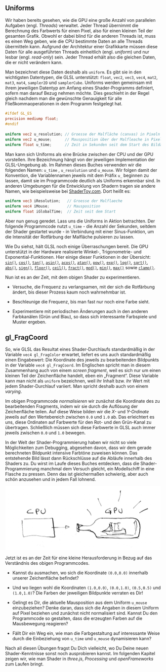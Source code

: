 ## Uniforms

Wir haben bereits gesehen, wie die GPU eine große Anzahl von parallelen Aufgaben (engl. *Threads*) verwaltet. Jeder Thread übernimmt die Berechnung des Farbwerts für einen Pixel, also für einen kleinen Teil der gesamten Grafik. Obwohl er dabei blind für die anderen Threads ist, muss es einen Weg geben, wie die CPU bestimmte Daten an alle Threads übermitteln kann. Aufgrund der Architektur einer Grafikkarte müssen diese Daten für alle ausgeführten Threads einheitlich (engl. *uniform*) und nur lesbar (engl. *read-only*) sein. Jeder Thread erhält also die gleichen Daten, die er nicht verändern kann. 

Man bezeichnet diese Daten deshalb als ```uniform```. Es gibt sie in den wichtigsten Datentypen, die GLSL unterstützt: ```float```, ```vec2```, ```vec3```, ```vec4```, ```mat2```, ```mat3```, ```mat4```, ```sampler2D``` und ```samplerCube```. Uniforms werden gemeinsam mit ihrem jeweiligen Datentyp am Anfang eines Shader-Programms definiert, sofern man darauf Bezug nehmen möchte. Dies geschieht in der Regel gleich nachdem man die gewünschte Genauigkeit für alle Fließkommaoperationen in dem Programm festgelegt hat.

```glsl
#ifdef GL_ES
precision mediump float;
#endif

uniform vec2 u_resolution; // Groesse der Malfläche (canvas) in Pixeln (Breite, Hoehe)
uniform vec2 u_mouse;      // Mausposition über der Malfleache in Pixeln (X, Y)
uniform float u_time;      // Zeit in Sekunden seit dem Start des Bildaufbaus
```

Man kann sich Uniforms als eine Brücke zwischen der CPU und der GPU vorstellen. Ihre Bezeichnung hängt von der jeweiligen Implementation der GLSL-Umgebung ab. Im Rahmen dieses Buches verwenden wir die folgenden Namen: ```u_time``` , ```u_resolution``` und ```u_mouse```. Wir folgen damit der Konvention, die Variablennamen jeweils mit dem Präfix ```u_``` beginnen zu lassen, damit sie im Programmcode deutlich als Uniforms erkennbar sind. In anderen Umgebungen für die Entwicklung von Shadern tragen sie andere Namen, wie beispielsweise bei [ShaderToy.com](https://www.shadertoy.com/). Dort heißt es:

```glsl
uniform vec3 iResolution;   // Groesse der Malflaeche
uniform vec4 iMouse;        // Mausposition
uniform float iGlobalTime;  // Zeit seit dem Start
```

Aber nun genug geredet. Lass uns die Uniforms in Aktion betrachten. Der folgende Programmcode nutzt ```u_time``` - die Anzahl der Sekunden, seitdem der Shader gestartet wurde - in Verbindung mit einer Sinus-Funktion, um die Intensität der Rotfärbung der Malfläche pulsieren zu lassen.

<div class="codeAndCanvas" data="time.frag"></div>

Wie Du siehst, hält GLSL noch einige Überraschungen bereit. Die GPU unterstützt in der Hardware realisierte Winkel-, Trigonometrie- und Exponential-Funktionen. Hier einige dieser Funktionen in der Übersicht: [```sin()```](../glossary/?search=sin), [```cos()```](../glossary/?search=cos), [```tan()```](../glossary/?search=tan), [```asin()```](../glossary/?search=asin), [```acos()```](../glossary/?search=acos), [```atan()```](../glossary/?search=atan), [```pow()```](../glossary/?search=pow), [```exp()```](../glossary/?search=exp), [```log()```](../glossary/?search=log), [```sqrt()```](../glossary/?search=sqrt), [```abs()```](../glossary/?search=abs), [```sign()```](../glossary/?search=sign), [```floor()```](../glossary/?search=floor), [```ceil()```](../glossary/?search=ceil), [```fract()```](../glossary/?search=fract), [```mod()```](../glossary/?search=mod), [```min()```](../glossary/?search=min), [```max()```](../glossary/?search=max) sowie [```clamp()```](../glossary/?search=clamp).

Nun ist es an der Zeit, mit dem obigen Shader zu experimentieren.

* Versuche, die Frequenz zu verlangsamen, mit der sich die Rotfärbung ändert, bis dieser Prozess kaum noch wahrnehmbar ist.

* Beschleunige die Frequenz, bis man fast nur noch eine Farbe sieht.

* Experimentiere mit periodischen Änderungen auch in den anderen Farbkanälen (Grün und Blau), so dass sich interessante Farbspiele und Muster ergeben.

## gl_FragCoord

So, wie GLSL das Resultat eines Shader-Durchlaufs standardmäßig in der Variable ```vec4 gl_FragColor``` erwartet, liefert es uns auch standardmäßig einen Eingabewert: Die Koordinate des jeweils zu bearbeitenden Bildpunkts in der Variable ```vec4 gl_FragCoord```. Im Englischen spricht man in diesem Zusammenhang auch von einem *screen fragment*, weil es sich nur um einen kleinen Teil der Zeichenfläche handelt, eben ein „Fragment“. Diese Variable kann man nicht als ```uniform``` bezeichnen, weil ihr Inhalt bzw. ihr Wert mit jedem Shader-Durchlauf variiert. Man spricht deshalb auch von einem *varying*.

<div class="codeAndCanvas" data="space.frag"></div>

Im obigen Programmcode *normalisieren* wir zunächst die Koordinate des zu bearbeitenden Fragments, indem wir sie durch die Auflösung der Zeichenfläche teilen. Auf diese Weise bilden wir die *X-* und *Y-Ordinate* jeweils auf den Wertebereich zwischen ```0.0``` und ```1.0``` ab. Das erleichtert es uns, diese Ordinaten auf Farbwerte für den Rot- und den Grün-Kanal zu übertragen. Schließlich müssen sich diese Farbwerte in GLSL auch immer jeweils zwischen ```0.0``` und ```1.0``` bewegen.

In der Welt der Shader-Programmierung haben wir nicht so viele Möglichkeiten zum Debugging, abgesehen davon, dass wir dem gerade berechneten Bildpunkt intensive Farbtöne zuweisen können. Das entstehende Bild lässt dann Rückschlüsse auf die Abläufe innerhalb des Shaders zu. Du wirst im Laufe dieses Buches entdecken, dass die Shader-Programmierung manchmal dem Versuch gleicht, ein Modellschiff in eine Flasche zu pressen. Denn das ist gleichermaßen schwierig, aber auch schön anzusehen und in jedem Fall lohnend.

![](08.png)

Jetzt ist es an der Zeit für eine kleine Herausforderung in Bezug auf das Verständnis des obigen Programmcodes. 

* Kannst du ausmachen, wo sich die Koordinate ```(0.0,0.0)``` innerhalb unserer Zeichenfläche befindet?

* Und wo liegen wohl die Koordinaten ```(1.0,0.0)```, ```(0.0,1.0)```, ```(0.5,0.5)``` und ```(1.0,1.0)```? Die Farben der jeweiligen Bildpunkte verraten es Dir!

* Gelingt es Dir, die aktuelle Mausposition aus dem Uniform ```u_mouse``` einzubeziehen? Denke daran, dass sich die Angaben in diesem Uniform auf Pixel beziehen und zunächst nicht normalisiert sind. Kannst Du den Programmcode so gestalten, dass die erzeugten Farben auf die Mausbewegung reagieren? 

* Fällt Dir ein Weg ein, wie man die Farbgestaltung auf interessante Weise durch die Einbeziehung von ```u_time``` und ```u_mouse``` dynamisieren kann?

Nach all diesen Übungen fragst Du Dich vielleicht, wo Du Deine neuen Shader-Kenntnisse sonst noch ausprobieren kannst. Im folgenden Kapitel zeigen wir, wie man Shader in *three.js*, *Processing* und *openFrameworks* zum Laufen bringt.
